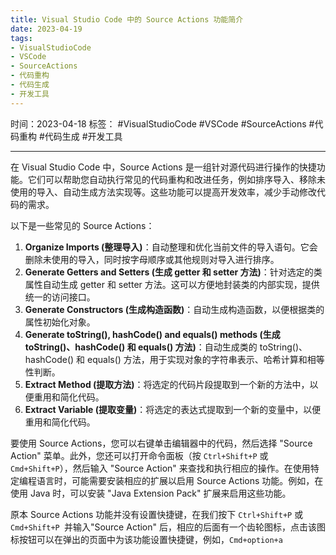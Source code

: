 ```yaml
---
title: Visual Studio Code 中的 Source Actions 功能简介
date: 2023-04-19
tags: 
- VisualStudioCode 
- VSCode 
- SourceActions 
- 代码重构 
- 代码生成 
- 开发工具 
---
```


时间：2023-04-18
标签： #VisualStudioCode #VSCode #SourceActions #代码重构 #代码生成 #开发工具 

---

在 Visual Studio Code 中，Source Actions 是一组针对源代码进行操作的快捷功能。它们可以帮助您自动执行常见的代码重构和改进任务，例如排序导入、移除未使用的导入、自动生成方法实现等。这些功能可以提高开发效率，减少手动修改代码的需求。

以下是一些常见的 Source Actions：

1.  **Organize Imports (整理导入)**：自动整理和优化当前文件的导入语句。它会删除未使用的导入，同时按字母顺序或其他规则对导入进行排序。
2.  **Generate Getters and Setters (生成 getter 和 setter 方法)**：针对选定的类属性自动生成 getter 和 setter 方法。这可以方便地封装类的内部实现，提供统一的访问接口。
3.  **Generate Constructors (生成构造函数)**：自动生成构造函数，以便根据类的属性初始化对象。
4.  **Generate toString(), hashCode() and equals() methods (生成 toString()、hashCode() 和 equals() 方法)**：自动生成类的 toString()、hashCode() 和 equals() 方法，用于实现对象的字符串表示、哈希计算和相等性判断。
5.  **Extract Method (提取方法)**：将选定的代码片段提取到一个新的方法中，以便重用和简化代码。
6.  **Extract Variable (提取变量)**：将选定的表达式提取到一个新的变量中，以便重用和简化代码。

要使用 Source Actions，您可以右键单击编辑器中的代码，然后选择 "Source Action" 菜单。此外，您还可以打开命令面板（按 `Ctrl+Shift+P` 或 `Cmd+Shift+P`），然后输入 "Source Action" 来查找和执行相应的操作。在使用特定编程语言时，可能需要安装相应的扩展以启用 Source Actions 功能。例如，在使用 Java 时，可以安装 "Java Extension Pack" 扩展来启用这些功能。

原本 Source Actions 功能并没有设置快捷键，在我们按下 `Ctrl+Shift+P` 或  `Cmd+Shift+P `并输入"Source Action" 后，相应的后面有一个齿轮图标，点击该图标按钮可以在弹出的页面中为该功能设置快捷键，例如，`Cmd+option+a`